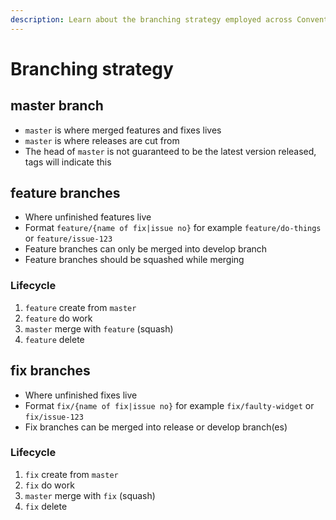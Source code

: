 ```yaml
---
description: Learn about the branching strategy employed across Convent repositories.
---
```


# Branching strategy

## master branch

* `master` is where merged features and fixes lives
* `master` is where releases are cut from
* The head of `master` is not guaranteed to be the latest version released, tags will indicate this

## feature branches

* Where unfinished features live
* Format `feature/{name of fix|issue no}` for example `feature/do-things` or `feature/issue-123`
* Feature branches can only be merged into develop branch
* Feature branches should be squashed while merging

### **Lifecycle**

1. `feature` create from `master`
2. `feature` do work
3. `master` merge with `feature` \(squash\)
4. `feature` delete

## fix branches

* Where unfinished fixes live
* Format `fix/{name of fix|issue no}` for example `fix/faulty-widget` or `fix/issue-123`
* Fix branches can be merged into release or develop branch\(es\)



### Lifecycle

1. `fix` create from `master`
2. `fix` do work
3. `master` merge with `fix` \(squash\)
4. `fix` delete


